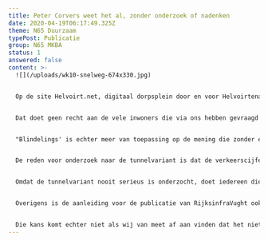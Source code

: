 ```yaml
---
title: Peter Corvers weet het al, zonder onderzoek of nadenken
date: 2020-04-19T06:17:49.325Z
theme: N65 Duurzaam
typePost: Publicatie
group: N65 MKBA
status: 1
answered: false
content: >-
  ![](/uploads/wk10-snelweg-674x330.jpg)


  Op de site Helvoirt.net, digitaal dorpsplein door en voor Helvoirtenaren, weet Peter Covers het al, zelfs zonder onderzoek: "Gewoon iets dieper graven en dak erop...! Tja, als je zomaar iets opschrijft zonder je enigszins in een plan te verdiepen, wel ruim 300 handtekeningen in je achterzak hebt van mensen die kennelijk blindelings tekenen...."


  Dat doet geen recht aan de vele inwoners die via ons hebben gevraagd om serieus onderzoek naar de tunnelvariant van de N65. Blijkbaar hebben zij "blindelings" getekend.


  "Blindelings' is echter meer van toepassing op de mening die zonder enige verdieping of navraag in de publieke ruimte wordt geslingerd. Het hebben van een mening dat het níet kan is blijkbaar besmettelijk, wij zijn op zoek naar wat wél kan. Daar hebben de inwoners van Vught recht op.


  De reden voor onderzoek naar de tunnelvariant is dat de verkeerscijfers (viewer rijksinfra Vught) klip en klaar laten zien dat huidige plannen met de N65, het VKA+, leiden tot een flinke verkeerstoename in de woonwijken van Vught en Helvoirt. Dat is een bedreiging voor de leefbaarheid en de veiligheid van ons en onze fietsende kinderen. Zónder de reconstructie, neemt het verkeer binnen Vught en Helvoirt nauwelijks toe.


  Omdat de tunnelvariant nooit serieus is onderzocht, doet iedereen die de kosten noemt, zomaar een slag in de lucht, inclusief wethouder van Woesik. Het type tunnel is namelijk heel bepalend voor de kosten.


  Overigens is de aanleiding voor de publicatie van RijksinfraVught ook een kans voor Helvoirt. Als het omdraaien van spoor en N65 in Vught kan op een manier die een beperkte doorstroming van het verkeer toelaat, dan past dit prima met een van de opties om een tunnel aan te leggen. Ook daar is een kans om deze aan te leggen zonder een volledige afsluiting, iets waar ook Helvoirt bij gebaat is.


  Die kans komt echter niet als wij van meet af aan vinden dat het niet kan, die komt alleen als je eerst nadenkt, onderzoekt en overlegt. Daar dringen meer dan 300 inwoners van Vught "blindelings' op aan. Wij staan open voor dialoog, maar dan wel constructief.
---
```

